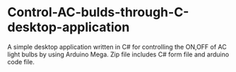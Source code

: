 # Control-AC-bulds-through-C-desktop-application
A simple desktop application written in C# for controlling the ON,OFF of AC light bulbs by using Arduino Mega.
Zip file includes C# form file and arduino code file.
